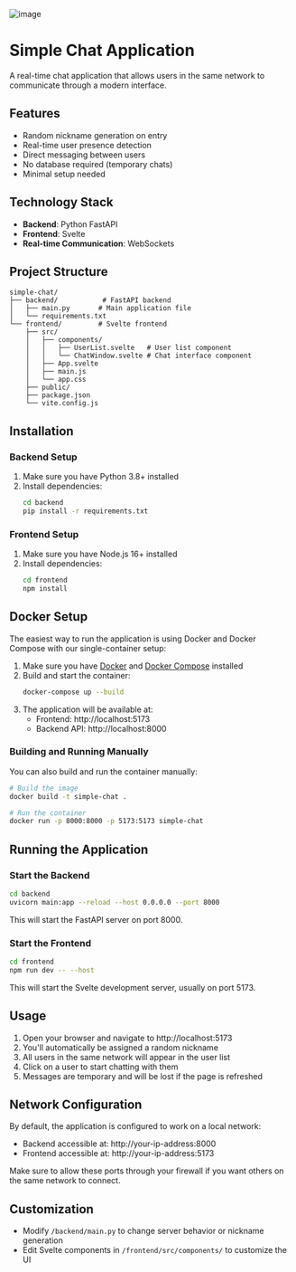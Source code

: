 ![image](https://github.com/user-attachments/assets/5b3b7dc5-3250-45e5-859c-c3acbdfe4dd9)

# Simple Chat Application

A real-time chat application that allows users in the same network to communicate through a modern interface.

## Features
- Random nickname generation on entry
- Real-time user presence detection
- Direct messaging between users
- No database required (temporary chats)
- Minimal setup needed

## Technology Stack
- **Backend**: Python FastAPI
- **Frontend**: Svelte
- **Real-time Communication**: WebSockets

## Project Structure
```
simple-chat/
├── backend/           # FastAPI backend
│   ├── main.py       # Main application file
│   └── requirements.txt
└── frontend/         # Svelte frontend
    ├── src/
    │   ├── components/
    │   │   ├── UserList.svelte   # User list component
    │   │   └── ChatWindow.svelte # Chat interface component
    │   ├── App.svelte
    │   ├── main.js
    │   └── app.css
    ├── public/
    ├── package.json
    └── vite.config.js
```

## Installation

### Backend Setup
1. Make sure you have Python 3.8+ installed
2. Install dependencies:
   ```bash
   cd backend
   pip install -r requirements.txt
   ```

### Frontend Setup
1. Make sure you have Node.js 16+ installed
2. Install dependencies:
   ```bash
   cd frontend
   npm install
   ```

## Docker Setup

The easiest way to run the application is using Docker and Docker Compose with our single-container setup:

1. Make sure you have [Docker](https://www.docker.com/get-started) and [Docker Compose](https://docs.docker.com/compose/install/) installed
2. Build and start the container:
   ```bash
   docker-compose up --build
   ```
3. The application will be available at:
   - Frontend: http://localhost:5173
   - Backend API: http://localhost:8000

### Building and Running Manually

You can also build and run the container manually:

```bash
# Build the image
docker build -t simple-chat .

# Run the container
docker run -p 8000:8000 -p 5173:5173 simple-chat
```

## Running the Application

### Start the Backend
```bash
cd backend
uvicorn main:app --reload --host 0.0.0.0 --port 8000
```
This will start the FastAPI server on port 8000.

### Start the Frontend
```bash
cd frontend
npm run dev -- --host
```
This will start the Svelte development server, usually on port 5173.

## Usage
1. Open your browser and navigate to http://localhost:5173
2. You'll automatically be assigned a random nickname
3. All users in the same network will appear in the user list
4. Click on a user to start chatting with them
5. Messages are temporary and will be lost if the page is refreshed

## Network Configuration
By default, the application is configured to work on a local network:
- Backend accessible at: http://your-ip-address:8000
- Frontend accessible at: http://your-ip-address:5173

Make sure to allow these ports through your firewall if you want others on the same network to connect.

## Customization
- Modify `/backend/main.py` to change server behavior or nickname generation
- Edit Svelte components in `/frontend/src/components/` to customize the UI
